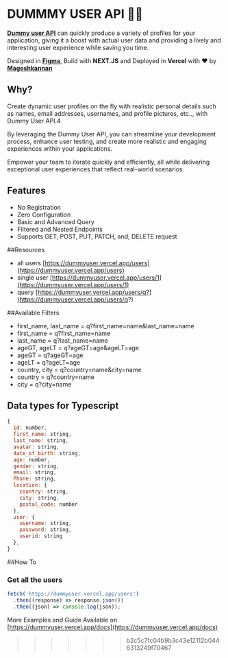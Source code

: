
# DUMMMY USER API 👨‍💻
**[Dummy user API](https://dummyuser.vercel.app/ "Dummy user API")** can quickly produce a variety of profiles for your application, giving it a boost with actual user data and providing a lively and interesting user experience while saving you time.

Designed in [**Figma**](https://www.figma.com/file/7JyXxYG1nM1ElI9sTeqN4J/API?type=design&node-id=0%3A1&mode=design&t=ocyC5QcRRZSfyDqc-1 "Figma"), Build with **NEXT.JS** and Deployed in **Vercel** with ❤️ by [**Mageshkannan**](https://github.com/magesh-sam "Mageshkannan")

## Why?
Create dynamic user profiles on the fly with realistic personal details such as names, email addresses, usernames, and profile pictures, etc.., with Dummy User API.4

By leveraging the Dummy User API, you can streamline your development process, enhance user testing, and create more realistic and engaging experiences within your applications.

Empower your team to iterate quickly and efficiently, all while delivering exceptional user experiences that reflect real-world scenarios.

## Features
- No Registration
- Zero Configuration
-  Basic and Advanced Query
-  Filtered and Nested Endpoints
- Supports GET, POST, PUT, PATCH, and, DELETE request

##Resources
- all users [https://dummyuser.vercel.app/users](https://dummyuser.vercel.app/users)
- single user [https://dummyuser.vercel.app/users/1](https://dummyuser.vercel.app/users/1)
- query [https://dummyuser.vercel.app/users/q?](https://dummyuser.vercel.app/users/q?)

##Available Filters
- first_name, last_name = q?first_name=name&last_name=name
- first_name = q?first_name=name
- last_name = q?last_name=name
- ageGT, ageLT = q?ageGT=age&ageLT=age
- ageGT = q?ageGT=age
- ageLT = q?ageLT=age
- country, city = q?country=name&city=name
- country = q?country=name
- city = q?city=name

## Data types for Typescript

```javascript
{
  id: number,
  first_name: string,
  last_name: string,
  avatar: string,
  date_of_birth: string,
  age: number,
  gender: string,
  email: string,
  Phone: string,
  location: {
    country: string,
    city: string,
    postal_code: number
  },
  user: {
    username: string,
    password: string,
    userid: string
  },
}
```

##How To

### Get all the users
```javascript
fetch('https://dummyuser.vercel.app/users')
  .then((response) => response.json())
  .then((json) => console.log(json));
```

More Examples and Guide Available on [https://dummyuser.vercel.app/docs](https://dummyuser.vercel.app/docs)

>>>>>>> b2c5c7fc04b9b3c43e12112b0446313249f70467
